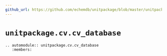 ```yaml
---
github_url: https://github.com/echemdb/unitpackage/blob/master/unitpackage/cv/cv_database.py
---
```


# `unitpackage.cv.cv_database`
```{eval-rst}
.. automodule:: unitpackage.cv.cv_database
   :members:
```
